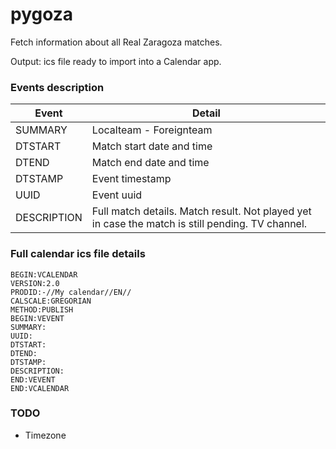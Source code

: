 # pygoza

Fetch information about all Real Zaragoza matches.

Output: ics file ready to import into a Calendar app.

### Events description

| Event | Detail |
| ----- | ------ |
| SUMMARY | Localteam - Foreignteam |
| DTSTART | Match start date and time |
| DTEND | Match end date and time |
| DTSTAMP | Event timestamp |
| UUID | Event uuid |
| DESCRIPTION | Full match details. Match result. Not played yet in case the match is still pending. TV channel. |


### Full calendar ics file details

```
BEGIN:VCALENDAR
VERSION:2.0
PRODID:-//My calendar//EN//
CALSCALE:GREGORIAN
METHOD:PUBLISH
BEGIN:VEVENT
SUMMARY:
UUID:
DTSTART:
DTEND:
DTSTAMP:
DESCRIPTION:
END:VEVENT
END:VCALENDAR
```


### TODO
 * Timezone